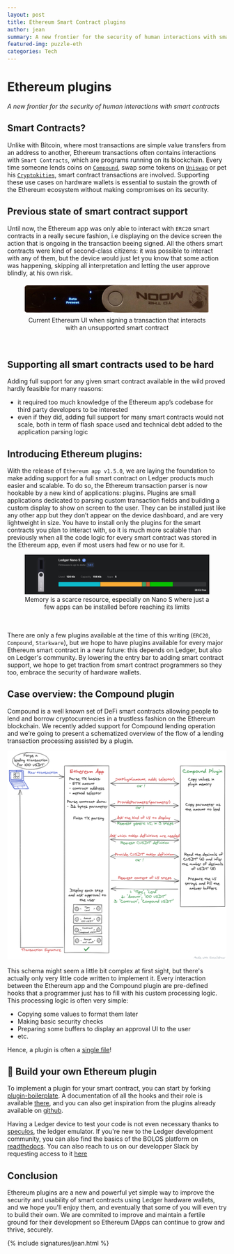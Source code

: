```yaml
---
layout: post
title: Ethereum Smart Contract plugins
author: jean
summary: A new frontier for the security of human interactions with smart contracts
featured-img: puzzle-eth
categories: Tech
---
```


# Ethereum plugins
_A new frontier for the security of human interactions with smart contracts_

## Smart Contracts?
Unlike with Bitcoin, where most transactions are simple value transfers from an address to another, Ethereum transactions often contains interactions with `Smart Contracts`, which are programs running on its blockchain. Every time someone lends coins on [`Compound`](https://compound.finance/), swap some tokens on [`Uniswap`](https://uniswap.org/) or pet his [`Cryptokities`](https://www.cryptokitties.co/), smart contract transactions are involved. Supporting these use cases on hardware wallets is essential to sustain the growth of the Ethereum ecosystem without making compromises on its security.

## Previous state of smart contract support
Until now, the Ethereum app was only able to interact with `ERC20` smart contracts in a really secure fashion, i.e displaying on the device screen the action that is ongoing in the transaction beeing signed. All the others smart contracts were kind of second-class citizens: it was possible to interact with any of them, but the device would just let you know that some action was happening, skipping all interpretation and letting the user approve blindly, at his own risk.

<center>
<figure class="image">
  <img src="/assets/eth_plugins/data_present_nano_x.png" alt="Nano X showing 'Data Present' when signing unsupported smart contract">
  <figcaption>Current Ethereum UI when signing a transaction that interacts with an unsupported smart contract</figcaption>
  <br/><br/>
</figure>
</center>

## Supporting all smart contracts used to be hard
Adding full support for any given smart contract available in the wild proved hardly feasible for many reasons:
- it required too much knowledge of the Ethereum app’s codebase for third party developers to be interested
- even if they did, adding full support for many smart contracts would not scale, both in term of flash space used and technical debt added to the application parsing logic

## Introducing Ethereum plugins:
With the release of `Ethereum app v1.5.0`, we are laying the foundation to make adding support for a full smart contract on Ledger products much easier and scalable.
To do so, the Ethereum transaction parser is now hookable by a new kind of applications: plugins.
Plugins are small applications dedicated to parsing custom transaction fields and building a custom display to show on screen to the user. They can be installed just like any other app but they don’t appear on the device dashboard, and are very lightweight in size. You have to install only the plugins for the smart contracts you plan to interact with, so it is much more scalable than previously when all the code logic for every smart contract was stored in the Ethereum app, even if most users had few or no use for it.

<center>
<figure class="image">
  <img src="/assets/eth_plugins/manager_view_nano_s.png" alt="Ledger Live Manager view, where only little space remains available to install new apps on a Nano S">
  <figcaption>Memory is a scarce resource, especially on Nano S where just a few apps can be installed before reaching its limits</figcaption>
  <br/><br/>
</figure>
</center>

There are only a few plugins available at the time of this writing (`ERC20`, `Compound`, `Starkware`), but we hope to have plugins available for every major Ethereum smart contract in a near future: this depends on Ledger, but also on Ledger's community. By lowering the entry bar to adding smart contract support, we hope to get traction from smart contract programmers so they too, embrace the security of hardware wallets.

## Case overview: the Compound plugin
Compound is a well known set of DeFi smart contracts allowing people to lend and borrow cryptocurrencies in a trustless fashion on the Ethereum blockchain. We recently added support for Compound lending operation and we’re going to present a schematized overview of the flow of a lending transaction processing assisted by a plugin.

![compound plugin interactions schema](../assets/eth_plugins/compound-plugin-interactions-schema.png "Overview of a lending transaction processng using a plugin")

This schema might seem a little bit complex at first sight, but there's actually only very little code written to implement it. Every interaction between the Ethereum app and the Compound plugin are pre-defined hooks that a programmer just has to fill with his custom processing logic. This processing logic is often very simple:
* Copying some values to format them later
* Making basic security checks
* Preparing some buffers to display an approval UI to the user
* etc.

Hence, a plugin is often a [single file](https://github.com/LedgerHQ/app-ethereum/blob/eth2_deposit/src_plugins/compound/compound_plugin.c)!

## 🦄 Build your own Ethereum plugin
To implement a plugin for your smart contract, you can start by forking [plugin-boilerplate](https://idontyetexist.com). A documentation of all the hooks and their role is available [there](https://github.com/LedgerHQ/app-ethereum/blob/eth2_deposit/doc/ethapp_plugins.asc), and you can also get inspiration from the plugins already available on [github](https://github.com/LedgerHQ/).

Having a Ledger device to test your code is not even necessary thanks to [speculos](https://blog.ledger.com/speculos/), the ledger emulator.
If you're new to the Ledger development community, you can also find the basics of the BOLOS platform on [readthedocs](https://ledger.readthedocs.io/en/latest/userspace/getting_started.html). You can also reach to us on our developper Slack by requesting access to it [here](https://support.ledger.com/hc/en-us/requests/new)

## Conclusion
Ethereum plugins are a new and powerful yet simple way to improve the security and usability of smart contracts using Ledger hardware wallets, and we hope you'll enjoy them, and eventually that some of you will even try to build their own.
We are commited to improve and maintain a fertile ground for their development so Ethereum DApps can continue to grow and thrive, securely.

{% include signatures/jean.html %}